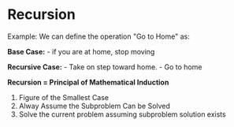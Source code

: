 # Recursion

Example:
We can define the operation "Go to Home" as:

**Base Case:**
    - if you are at home, stop moving

**Recursive Case:**
    - Take on step toward home.
    - Go to home

**Recursion = Principal of Mathematical Induction**

1. Figure of the Smallest Case
2. Alway Assume the Subproblem Can be Solved
3. Solve the current problem assuming subproblem solution exists
